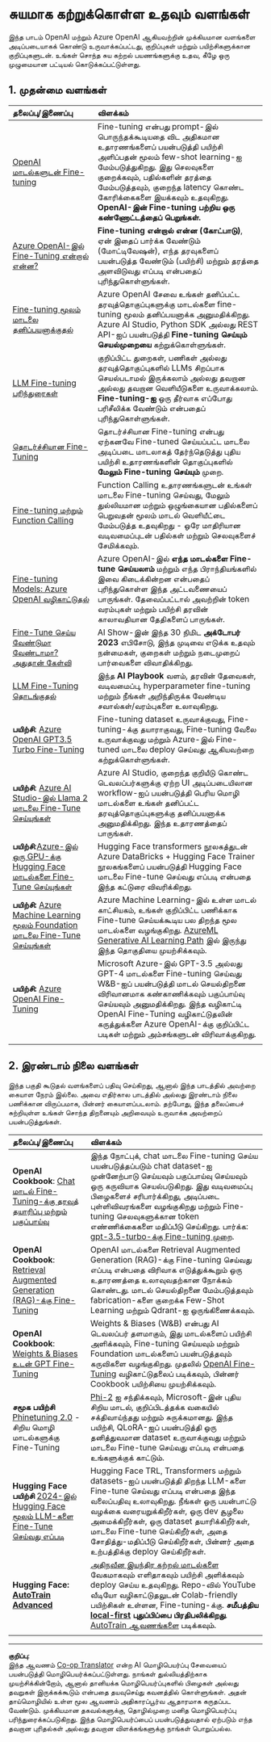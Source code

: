 <!--
CO_OP_TRANSLATOR_METADATA:
{
  "original_hash": "c2f423d1402f71ca3869ec135bb77d16",
  "translation_date": "2025-10-11T11:50:32+00:00",
  "source_file": "18-fine-tuning/RESOURCES.md",
  "language_code": "ta"
}
-->
# சுயமாக கற்றுக்கொள்ள உதவும் வளங்கள்

இந்த பாடம் OpenAI மற்றும் Azure OpenAI ஆகியவற்றின் முக்கியமான வளங்களை அடிப்படையாகக் கொண்டு உருவாக்கப்பட்டது, குறிப்புகள் மற்றும் பயிற்சிகளுக்கான குறிப்புகளுடன். உங்கள் சொந்த சுய கற்றல் பயணங்களுக்கு உதவ, கீழே ஒரு முழுமையான பட்டியல் கொடுக்கப்பட்டுள்ளது.

## 1. முதன்மை வளங்கள்

| தலைப்பு/இணைப்பு                                                                                                                                                                                                                   | விளக்கம்                                                                                                                                                                                                                                                                                                                   |
| :--------------------------------------------------------------------------------------------------------------------------------------------------------------------------------------------------------------------------- | :---------------------------------------------------------------------------------------------------------------------------------------------------------------------------------------------------------------------------------------------------------------------------------------------------------------------------- |
| [OpenAI மாடல்களுடன் Fine-tuning](https://platform.openai.com/docs/guides/fine-tuning?WT.mc_id=academic-105485-koreyst)                                                                                                       | Fine-tuning என்பது prompt-இல் பொருந்தக்கூடியதை விட அதிகமான உதாரணங்களைப் பயன்படுத்தி பயிற்சி அளிப்பதன் மூலம் few-shot learning-ஐ மேம்படுத்துகிறது. இது செலவுகளை குறைக்கவும், பதில்களின் தரத்தை மேம்படுத்தவும், குறைந்த latency கொண்ட கோரிக்கைகளை இயக்கவும் உதவுகிறது. **OpenAI-இன் Fine-tuning பற்றிய ஒரு கண்ணோட்டத்தைப் பெறுங்கள்.**                                                                                    |
| [Azure OpenAI-இல் Fine-Tuning என்றால் என்ன?](https://learn.microsoft.com/azure/ai-services/openai/concepts/fine-tuning-considerations#what-is-fine-tuning-with-azure-openai?WT.mc_id=academic-105485-koreyst)                   | **Fine-tuning என்றால் என்ன (கோட்பாடு)**, ஏன் இதைப் பார்க்க வேண்டும் (மோட்டிவேஷன்), எந்த தரவுகளைப் பயன்படுத்த வேண்டும் (பயிற்சி) மற்றும் தரத்தை அளவிடுவது எப்படி என்பதைப் புரிந்துகொள்ளுங்கள்.                                                                                                                                                                           |
| [Fine-tuning மூலம் மாடலை தனிப்பயனாக்குதல்](https://learn.microsoft.com/azure/ai-services/openai/how-to/fine-tuning?tabs=turbo%2Cpython&pivots=programming-language-studio#continuous-fine-tuning?WT.mc_id=academic-105485-koreyst) | Azure OpenAI சேவை உங்கள் தனிப்பட்ட தரவுத்தொகுப்புகளுக்கு மாடல்களை fine-tuning மூலம் தனிப்பயனாக்க அனுமதிக்கிறது. Azure AI Studio, Python SDK அல்லது REST API-ஐப் பயன்படுத்தி **Fine-tuning செய்யும் செயல்முறையை** கற்றுக்கொள்ளுங்கள்.                                                                                                                                |
| [LLM Fine-tuning பரிந்துரைகள்](https://learn.microsoft.com/ai/playbook/technology-guidance/generative-ai/working-with-llms/fine-tuning-recommend?WT.mc_id=academic-105485-koreyst)                                    | குறிப்பிட்ட துறைகள், பணிகள் அல்லது தரவுத்தொகுப்புகளில் LLMs சிறப்பாக செயல்படாமல் இருக்கலாம் அல்லது தவறான அல்லது தவறான வெளியீடுகளை உருவாக்கலாம். **Fine-tuning-ஐ** ஒரு தீர்வாக எப்போது பரிசீலிக்க வேண்டும் என்பதைப் புரிந்துகொள்ளுங்கள்.                                                                                                                                  |
| [தொடர்ச்சியான Fine-Tuning](https://learn.microsoft.com/azure/ai-services/openai/how-to/fine-tuning?tabs=turbo%2Cpython&pivots=programming-language-studio#continuous-fine-tuning?WT.mc_id=academic-105485-koreyst)             | தொடர்ச்சியான Fine-tuning என்பது ஏற்கனவே Fine-tuned செய்யப்பட்ட மாடலை அடிப்படை மாடலாகத் தேர்ந்தெடுத்து புதிய பயிற்சி உதாரணங்களின் தொகுப்புகளில் **மேலும் Fine-tuning செய்யும்** முறை.                                                                                                                                                     |
| [Fine-tuning மற்றும் Function Calling](https://learn.microsoft.com/azure/ai-services/openai/how-to/fine-tuning-functions?WT.mc_id=academic-105485-koreyst)                                                                       | Function Calling உதாரணங்களுடன் உங்கள் மாடலை Fine-tuning செய்வது, மேலும் துல்லியமான மற்றும் ஒழுங்கையான பதில்களைப் பெறுவதன் மூலம் மாடல் வெளியீட்டை மேம்படுத்த உதவுகிறது - ஒரே மாதிரியான வடிவமைப்புடன் பதில்கள் மற்றும் செலவுகளைச் சேமிக்கவும்.                                                                                                                                        |
| [Fine-tuning Models: Azure OpenAI வழிகாட்டுதல்](https://learn.microsoft.com/azure/ai-services/openai/concepts/models#fine-tuning-models?WT.mc_id=academic-105485-koreyst)                                                        | Azure OpenAI-இல் **எந்த மாடல்களை Fine-tune செய்யலாம்** மற்றும் எந்த பிராந்தியங்களில் இவை கிடைக்கின்றன என்பதைப் புரிந்துகொள்ள இந்த அட்டவணையைப் பாருங்கள். தேவைப்பட்டால் அவற்றின் token வரம்புகள் மற்றும் பயிற்சி தரவின் காலாவதியான தேதிகளைப் பாருங்கள்.                                                                                                                            |
| [Fine-Tune செய்ய வேண்டுமா வேண்டாமா? அதுதான் கேள்வி](https://learn.microsoft.com/shows/ai-show/to-fine-tune-or-not-fine-tune-that-is-the-question?WT.mc_id=academic-105485-koreyst)                                      | AI Show-இன் இந்த 30 நிமிட **அக்டோபர் 2023** எபிசோடு, இந்த முடிவை எடுக்க உதவும் நன்மைகள், குறைகள் மற்றும் நடைமுறைப் பார்வைகளை விவாதிக்கிறது.                                                                                                                                                                                        |
| [LLM Fine-Tuning தொடங்குதல்](https://learn.microsoft.com/ai/playbook/technology-guidance/generative-ai/working-with-llms/fine-tuning-recommend?WT.mc_id=academic-105485-koreyst)                                             | இந்த **AI Playbook** வளம், தரவின் தேவைகள், வடிவமைப்பு, hyperparameter fine-tuning மற்றும் நீங்கள் அறிந்திருக்க வேண்டிய சவால்கள்/வரம்புகளை உலாவுகிறது.                                                                                                                                                                         |
| **பயிற்சி**: [Azure OpenAI GPT3.5 Turbo Fine-Tuning](https://learn.microsoft.com/azure/ai-services/openai/tutorials/fine-tune?tabs=python%2Ccommand-line?WT.mc_id=academic-105485-koreyst)                                  | Fine-tuning dataset உருவாக்குவது, Fine-tuning-க்கு தயாராகுவது, Fine-tuning வேலை உருவாக்குவது மற்றும் Azure-இல் Fine-tuned மாடலை deploy செய்வது ஆகியவற்றை கற்றுக்கொள்ளுங்கள்.                                                                                                                                                                                    |
| **பயிற்சி**: [Azure AI Studio-இல் Llama 2 மாடலை Fine-Tune செய்யுங்கள்](https://learn.microsoft.com/azure/ai-studio/how-to/fine-tune-model-llama?WT.mc_id=academic-105485-koreyst)                                                      | Azure AI Studio, குறைந்த குறியீடு கொண்ட டெவலப்பர்களுக்கு ஏற்ற UI அடிப்படையிலான workflow-ஐப் பயன்படுத்தி பெரிய மொழி மாடல்களை உங்கள் தனிப்பட்ட தரவுத்தொகுப்புகளுக்கு தனிப்பயனாக்க அனுமதிக்கிறது. இந்த உதாரணத்தைப் பாருங்கள்.                                                                                                                                                               |
| **பயிற்சி**:[Azure-இல் ஒரு GPU-க்கு Hugging Face மாடல்களை Fine-Tune செய்யுங்கள்](https://learn.microsoft.com/azure/databricks/machine-learning/train-model/huggingface/fine-tune-model?WT.mc_id=academic-105485-koreyst)               | Hugging Face transformers நூலகத்துடன் Azure DataBricks + Hugging Face Trainer நூலகங்களைப் பயன்படுத்தி Hugging Face மாடலை Fine-tune செய்வது எப்படி என்பதை இந்த கட்டுரை விவரிக்கிறது.                                                                                                                                                |
| **பயிற்சி:** [Azure Machine Learning மூலம் Foundation மாடலை Fine-Tune செய்யுங்கள்](https://learn.microsoft.com/training/modules/finetune-foundation-model-with-azure-machine-learning/?WT.mc_id=academic-105485-koreyst)         | Azure Machine Learning-இல் உள்ள மாடல் காட்சியகம், உங்கள் குறிப்பிட்ட பணிக்காக Fine-tune செய்யக்கூடிய பல திறந்த மூல மாடல்களை வழங்குகிறது. [AzureML Generative AI Learning Path](https://learn.microsoft.com/training/paths/work-with-generative-models-azure-machine-learning/?WT.mc_id=academic-105485-koreyst) இல் இருந்து இந்த தொகுதியை முயற்சிக்கவும். |
| **பயிற்சி:** [Azure OpenAI Fine-Tuning](https://docs.wandb.ai/guides/integrations/azure-openai-fine-tuning?WT.mc_id=academic-105485-koreyst)                                                                                | Microsoft Azure-இல் GPT-3.5 அல்லது GPT-4 மாடல்களை Fine-tuning செய்வது W&B-ஐப் பயன்படுத்தி மாடல் செயல்திறனை விரிவானமாக கண்காணிக்கவும் பகுப்பாய்வு செய்யவும் அனுமதிக்கிறது. இந்த வழிகாட்டி OpenAI Fine-Tuning வழிகாட்டுதலின் கருத்துக்களை Azure OpenAI-க்கு குறிப்பிட்ட படிகள் மற்றும் அம்சங்களுடன் விரிவாக்குகிறது.                                                                         |
|                                                                                                                                                                                                                              |                                                                                                                                                                                                                                                                                                                               |

## 2. இரண்டாம் நிலை வளங்கள்

இந்த பகுதி கூடுதல் வளங்களைப் பதிவு செய்கிறது, ஆனால் இந்த பாடத்தில் அவற்றை கையாள நேரம் இல்லை. அவை எதிர்கால பாடத்தில் அல்லது இரண்டாம் நிலை பணிக்கான விருப்பமாக, பின்னர் கையாளப்படலாம். தற்போது, இந்த தலைப்பைச் சுற்றியுள்ள உங்கள் சொந்த திறனையும் அறிவையும் உருவாக்க அவற்றைப் பயன்படுத்துங்கள்.

| தலைப்பு/இணைப்பு                                                                                                                                                                                                            | விளக்கம்                                                                                                                                                                                                                                                                                                                                                                                                                                                                                                                 |
| :-------------------------------------------------------------------------------------------------------------------------------------------------------------------------------------------------------------------- | :-------------------------------------------------------------------------------------------------------------------------------------------------------------------------------------------------------------------------------------------------------------------------------------------------------------------------------------------------------------------------------------------------------------------------------------------------------------------------------------------------------------------------- |
| **OpenAI Cookbook**: [Chat மாடல் Fine-Tuning-க்கு தரவுத் தயாரிப்பு மற்றும் பகுப்பாய்வு](https://cookbook.openai.com/examples/chat_finetuning_data_prep?WT.mc_id=academic-105485-koreyst)                                      | இந்த நோட்புக், chat மாடலை Fine-tuning செய்ய பயன்படுத்தப்படும் chat dataset-ஐ முன்னேற்பாடு செய்யவும் பகுப்பாய்வு செய்யவும் ஒரு கருவியாக செயல்படுகிறது. இது வடிவமைப்பு பிழைகளைச் சரிபார்க்கிறது, அடிப்படை புள்ளிவிவரங்களை வழங்குகிறது மற்றும் Fine-tuning செலவுகளுக்கான token எண்ணிக்கைகளை மதிப்பீடு செய்கிறது. பார்க்க: [gpt-3.5-turbo-க்கு Fine-tuning முறை](https://platform.openai.com/docs/guides/fine-tuning?WT.mc_id=academic-105485-koreyst).                                                                                                                                                                   |
| **OpenAI Cookbook**: [Retrieval Augmented Generation (RAG)-க்கு Fine-Tuning](https://cookbook.openai.com/examples/fine-tuned_qa/ft_retrieval_augmented_generation_qdrant?WT.mc_id=academic-105485-koreyst) | OpenAI மாடல்களை Retrieval Augmented Generation (RAG)-க்கு Fine-tuning செய்வது எப்படி என்பதை விரிவாக எடுத்துக்கூறும் ஒரு உதாரணத்தை உலாவுவதற்கான நோக்கம் கொண்டது. மாடல் செயல்திறனை மேம்படுத்தவும் fabrication-களை குறைக்க Few-Shot Learning மற்றும் Qdrant-ஐ ஒருங்கிணைக்கவும்.                                                                                                                                                                                                                                                                |
| **OpenAI Cookbook**: [Weights & Biases உடன் GPT Fine-Tuning](https://cookbook.openai.com/examples/third_party/gpt_finetuning_with_wandb?WT.mc_id=academic-105485-koreyst)                                             | Weights & Biases (W&B) என்பது AI டெவலப்பர் தளமாகும், இது மாடல்களைப் பயிற்சி அளிக்கவும், Fine-tuning செய்யவும் மற்றும் Foundation மாடல்களைப் பயன்படுத்தவும் கருவிகளை வழங்குகிறது. முதலில் [OpenAI Fine-Tuning](https://docs.wandb.ai/guides/integrations/openai-fine-tuning/?WT.mc_id=academic-105485-koreyst) வழிகாட்டுதலைப் படிக்கவும், பின்னர் Cookbook பயிற்சியை முயற்சிக்கவும்.                                                                                                                                                                                                                  |
| **சமூக பயிற்சி** [Phinetuning 2.0](https://huggingface.co/blog/g-ronimo/phinetuning?WT.mc_id=academic-105485-koreyst) - சிறிய மொழி மாடல்களுக்கு Fine-Tuning                                                   | [Phi-2](https://www.microsoft.com/research/blog/phi-2-the-surprising-power-of-small-language-models/?WT.mc_id=academic-105485-koreyst) ஐ சந்திக்கவும், Microsoft-இன் புதிய சிறிய மாடல், குறிப்பிடத்தக்க வகையில் சக்திவாய்ந்தது மற்றும் சுருக்கமானது. இந்த பயிற்சி, QLoRA-ஐப் பயன்படுத்தி ஒரு தனித்துவமான dataset உருவாக்குவது மற்றும் மாடலை Fine-tune செய்வது எப்படி என்பதை உங்களுக்குக் காட்டும்.                                                                                                                                                                       |
| **Hugging Face பயிற்சி** [2024-இல் Hugging Face மூலம் LLM-களை Fine-Tune செய்வது எப்படி](https://www.philschmid.de/fine-tune-llms-in-2024-with-trl?WT.mc_id=academic-105485-koreyst)                                               | Hugging Face TRL, Transformers மற்றும் datasets-ஐப் பயன்படுத்தி திறந்த LLM-களை Fine-tune செய்வது எப்படி என்பதை இந்த வலைப்பதிவு உலாவுகிறது. நீங்கள் ஒரு பயன்பாட்டு வழக்கை வரையறுக்கிறீர்கள், ஒரு dev சூழலை அமைக்கிறீர்கள், ஒரு dataset தயாரிக்கிறீர்கள், மாடலை Fine-tune செய்கிறீர்கள், அதை சோதித்து-மதிப்பீடு செய்கிறீர்கள், பின்னர் அதை உற்பத்திக்கு deploy செய்கிறீர்கள்.                                                                                                                                                                                                                                                                |
| **Hugging Face: [AutoTrain Advanced](https://github.com/huggingface/autotrain-advanced?WT.mc_id=academic-105485-koreyst)**                                                                                            | [அதிநவீன இயந்திர கற்றல் மாடல்களை](https://twitter.com/abhi1thakur/status/1755167674894557291?WT.mc_id=academic-105485-koreyst) வேகமாகவும் எளிதாகவும் பயிற்சி அளிக்கவும் deploy செய்ய உதவுகிறது. Repo-வில் YouTube வீடியோ வழிகாட்டுதலுடன் Colab-friendly பயிற்சிகள் உள்ளன, Fine-tuning-க்கு. **சமீபத்திய [local-first](https://twitter.com/abhi1thakur/status/1750828141805777057?WT.mc_id=academic-105485-koreyst) புதுப்பிப்பை பிரதிபலிக்கிறது**. [AutoTrain ஆவணங்களை](https://huggingface.co/autotrain?WT.mc_id=academic-105485-koreyst) படிக்கவும். |
|                                                                                                                                                                                                                       |                                                                                                                                                                                                                                                                                                                                                                                                                                                                                                                             |

---

**குறிப்பு**:  
இந்த ஆவணம் [Co-op Translator](https://github.com/Azure/co-op-translator) என்ற AI மொழிபெயர்ப்பு சேவையைப் பயன்படுத்தி மொழிபெயர்க்கப்பட்டுள்ளது. நாங்கள் துல்லியத்திற்காக முயற்சிக்கின்றோம், ஆனால் தானியக்க மொழிபெயர்ப்புகளில் பிழைகள் அல்லது தவறுகள் இருக்கக்கூடும் என்பதை தயவுசெய்து கவனத்தில் கொள்ளுங்கள். அதன் தாய்மொழியில் உள்ள மூல ஆவணம் அதிகாரப்பூர்வ ஆதாரமாக கருதப்பட வேண்டும். முக்கியமான தகவல்களுக்கு, தொழில்முறை மனித மொழிபெயர்ப்பு பரிந்துரைக்கப்படுகிறது. இந்த மொழிபெயர்ப்பைப் பயன்படுத்துவதால் ஏற்படும் எந்த தவறான புரிதல்கள் அல்லது தவறான விளக்கங்களுக்கு நாங்கள் பொறுப்பல்ல.